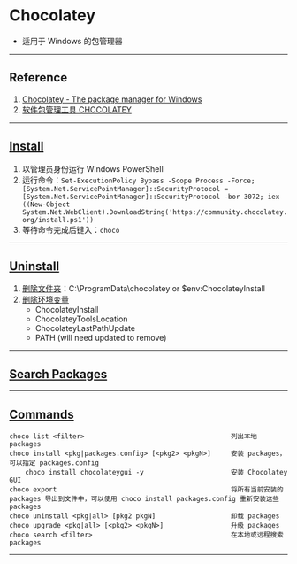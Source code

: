 # Chocolatey
- 适用于 Windows 的包管理器
---
## Reference
1. [Chocolatey - The package manager for Windows](https://chocolatey.org/)
2. [软件包管理工具 CHOCOLATEY](https://www.bilibili.com/video/BV1DV4y1j71j/?vd_source=3e8925b2b7b3d7129d2a71e05ac6db6b)
---
## [Install](https://docs.chocolatey.org/en-us/choco/setup#install-with-powershell.exe)
1. 以管理员身份运行 Windows PowerShell
2. 运行命令：`Set-ExecutionPolicy Bypass -Scope Process -Force; [System.Net.ServicePointManager]::SecurityProtocol = [System.Net.ServicePointManager]::SecurityProtocol -bor 3072; iex ((New-Object System.Net.WebClient).DownloadString('https://community.chocolatey.org/install.ps1'))`
3. 等待命令完成后键入：`choco`
---
## [Uninstall](https://docs.chocolatey.org/en-us/choco/uninstallation)
1. [删除文件夹](https://docs.chocolatey.org/en-us/choco/uninstallation#script)：C:\ProgramData\chocolatey or $env:ChocolateyInstall
2. [删除环境变量](https://docs.chocolatey.org/en-us/choco/uninstallation#environment-variables)
    - ChocolateyInstall
    - ChocolateyToolsLocation
    - ChocolateyLastPathUpdate
    - PATH (will need updated to remove)
---
## [Search Packages](https://community.chocolatey.org/packages)

---
## [Commands](https://docs.chocolatey.org/en-us/choco/commands/)
```
choco list <filter>                                     列出本地 packages
choco install <pkg|packages.config> [<pkg2> <pkgN>]     安装 packages，可以指定 packages.config
    choco install chocolateygui -y                      安装 Chocolatey GUI
choco export                                            将所有当前安装的 packages 导出到文件中，可以使用 choco install packages.config 重新安装这些 packages
choco uninstall <pkg|all> [pkg2 pkgN]                   卸载 packages
choco upgrade <pkg|all> [<pkg2> <pkgN>]                 升级 packages
choco search <filter>                                   在本地或远程搜索 packages
```
---